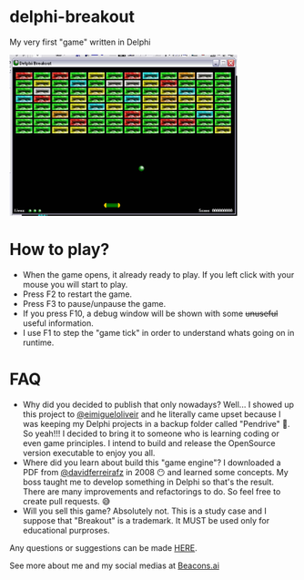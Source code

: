 # delphi-breakout
My very first "game" written in Delphi

<img src="https://github.com/marcosrocha85/delphi-breakout/blob/main/images/main%20game.jpg?size=400" width=400>

# How to play?
- When the game opens, it already ready to play. If you left click with your mouse you will start to play.
- Press F2 to restart the game.
- Press F3 to pause/unpause the game.
- If you press F10, a debug window will be shown with some ~~unuseful~~ useful information.
- I use F1 to step the "game tick" in order to understand whats going on in runtime.

# FAQ
- Why did you decided to publish that only nowadays?
  Well... I showed up this project to [@eimigueloliveir](https://github.com/eimigueloliveir) and he literally came upset because I was keeping my Delphi projects in a backup folder called "Pendrive" 🤣. So yeah!!! I decided to bring it to someone who is learning coding or even game principles. I intend to build and release the OpenSource version executable to enjoy you all.
- Where did you learn about build this "game engine"?
  I downloaded a PDF from [@davidferreirafz](https://github.com/davidferreirafz) in 2008 😶 and learned some concepts. My boss taught me to develop something in Delphi so that's the result. There are many improvements and refactorings to do. So feel free to create pull requests. 😅
- Will you sell this game?
  Absolutely not. This is a study case and I suppose that "Breakout" is a trademark. It MUST be used only for educational purproses.

Any questions or suggestions can be made [HERE](https://github.com/marcosrocha85/delphi-breakout/discussions).

See more about me and my social medias at [Beacons.ai](https://beacons.ai/marcosrochagpm)
